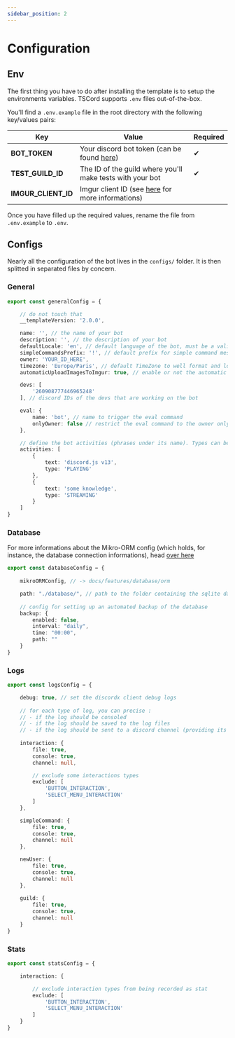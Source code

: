 ```yaml
---
sidebar_position: 2
---
```


# Configuration

## Env

The first thing you have to do after installing the template is to setup the environments variables.
TSCord supports `.env` files out-of-the-box.

You'll find a `.env.example` file in the root directory with the following key/values pairs:

| Key                 | Value                                                                                     | Required |
|---------------------|-------------------------------------------------------------------------------------------|----------|
| **BOT_TOKEN**       | Your discord bot token (can be found [here](https://discord.com/developers/applications)) | ✔        |
| **TEST_GUILD_ID**   | The ID of the guild where you'll make tests with your bot                                 | ✔        |
| **IMGUR_CLIENT_ID** | Imgur client ID (see [here](/docs/features/assets) for more informations)                 |          |

Once you have filled up the required values, rename the file from `.env.example` to `.env`.

## Configs

Nearly all the configuration of the bot lives in the `configs/` folder. 
It is then splitted in separated files by concern.

### General

```ts title=configs/general.ts
export const generalConfig = {

    // do not touch that
    __templateVersion: '2.0.0',

	name: '', // the name of your bot
	description: '', // the description of your bot
	defaultLocale: 'en', // default language of the bot, must be a valid locale
	simpleCommandsPrefix: '!', // default prefix for simple command messages (old way to do commands on discord)
	owner: 'YOUR_ID_HERE',
	timezone: 'Europe/Paris', // default TimeZone to well format and localize dates (logs, stats, etc)
	automaticUploadImagesToImgur: true, // enable or not the automatic assets upload

	devs: [
		'260908777446965248'
	], // discord IDs of the devs that are working on the bot 

	eval: {
		name: 'bot', // name to trigger the eval command
		onlyOwner: false // restrict the eval command to the owner only (if not, all the devs can trigger it)
	},

    // define the bot activities (phrases under its name). Types can be: PLAYING, LISTENING, WATCHING, STREAMING
    activities: [
		{
			text: 'discord.js v13',
			type: 'PLAYING'
		},
		{
			text: 'some knowledge',
			type: 'STREAMING'
		}
	]
}
```

### Database

For more informations about the Mikro-ORM config (which holds, for instance, the database connection informations), head [over here](docs/features/database/orm)

```ts title=configs/database.ts
export const databaseConfig = {
    
    mikroORMConfig, // -> docs/features/database/orm

    path: "./database/", // path to the folder containing the sqlite database (if there is any) and the migrations folder
    
    // config for setting up an automated backup of the database
    backup: {
        enabled: false,
        interval: "daily",
        time: "00:00",
        path: ""
    }
}
```

### Logs

```ts title=configs/logs.ts
export const logsConfig = {

    debug: true, // set the discordx client debug logs
		
    // for each type of log, you can precise :
    // - if the log should be consoled
    // - if the log should be saved to the log files
    // - if the log should be sent to a discord channel (providing its IP)
    
    interaction: {
        file: true,
        console: true,
        channel: null,

        // exclude some interactions types
        exclude: [
            'BUTTON_INTERACTION', 
            'SELECT_MENU_INTERACTION'
        ]
    },

    simpleCommand: {
        file: true,
        console: true,
        channel: null
    },

    newUser: {
        file: true,
        console: true,
        channel: null
    },
    
    guild: {
        file: true,
        console: true,
        channel: null
    }
}
```

### Stats

```ts title=configs/stats.ts
export const statsConfig = {

    interaction: {

        // exclude interaction types from being recorded as stat
        exclude: [
            'BUTTON_INTERACTION',
            'SELECT_MENU_INTERACTION'
        ]
    }
}
```